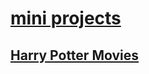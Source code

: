 # [mini projects](https://minuwu.github.io/miniprojects/)

## [Harry Potter Movies](https://minuwu.github.io/miniprojects/potter/)